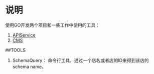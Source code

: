 # 说明
使用GO开发两个项目和一些工作中使用的工具：

1. [APIService](https://github.com/Compasses/Projects-of-GO/tree/master/offlineserver)
2. [CMS](https://github.com/Compasses/Projects-of-GO/tree/master/cms)

##TOOLS
1. SchemaQuery： 命令行工具，通过一个店名或者店的ID来得到该店的schema name。

